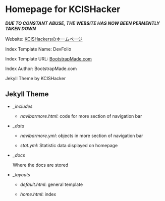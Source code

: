 # Homepage for KCISHacker

***DUE TO CONSTANT ABUSE, THE WEBSITE HAS NOW BEEN PERMENTLY TAKEN DOWN***

Website: [KCISHackersのホームページ](https://kcishacker.github.io)

Index Template Name: DevFolio

Index Template URL: [BootstrapMade.com](https://bootstrapmade.com/devfolio-bootstrap-portfolio-html-template/)

Index Author: BootstrapMade.com

Jekyll Theme by KCISHacker

## Jekyll Theme

- *_includes*
  
  - *navibarmore.html*: code for more section of navigation bar

- *_data*
  
  - *navibarmore.yml*: objects in more section of navigation bar
  
  - *stat.yml*: Statistic data displayed on homepage

- *_docs*
  
  Where the docs are stored

- *_layouts*
  
  - *default.html*: general template
  
  - *home.html*: index

